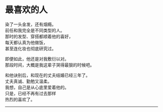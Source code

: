 # 最喜欢的人

染了一头金发，还有烟瘾。\
前任和我完全是不同类型的人。\
那时的发型、穿搭都顺着他的喜好，\
每天都认真为他做饭，\
甚至连化妆也彻底研究过。

即便如此，他还是对我敷衍以对。\
那段时间，大概是我这辈子哭得最狠的时候吧。

和他诀别后，和现在的丈夫结婚已经三年了。\
丈夫真诚、勤勉又温柔。\
我想，自己是从心底里爱着他的。\
只是，已经不再有过去那样\
热烈的喜欢了。















---
